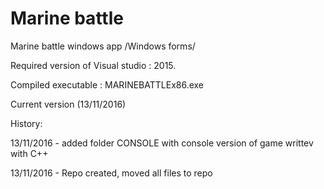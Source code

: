 # Marine battle #

Marine battle windows app /Windows forms/

Required version of Visual studio : 2015.

Compiled executable : MARINEBATTLEx86.exe

Current version (13/11/2016)

History:

13/11/2016 - added folder CONSOLE with console version of game writtev with C++

13/11/2016 - Repo created, moved all files to repo
